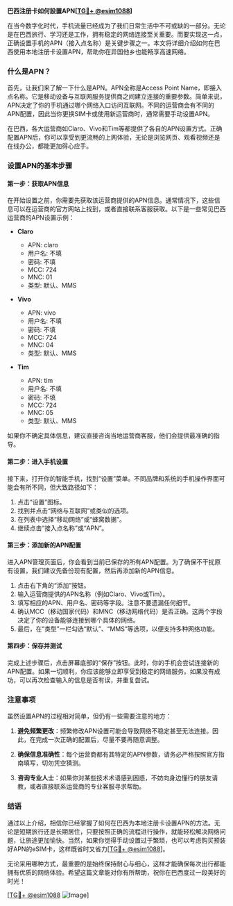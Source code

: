 **巴西注册卡如何設置APN[[TG💪+ @esim1088](https://t.me/s/esim1088)]**

在当今数字化时代，手机流量已经成为了我们日常生活中不可或缺的一部分。无论是在巴西旅行、学习还是工作，拥有稳定的网络连接至关重要。而要实现这一点，正确设置手机的APN（接入点名称）是关键步骤之一。本文将详细介绍如何在巴西使用本地注册卡设置APN，帮助你在异国他乡也能畅享高速网络。

### 什么是APN？

首先，让我们来了解一下什么是APN。APN全称是Access Point Name，即接入点名称。它是移动设备与互联网服务提供商之间建立连接的重要参数。简单来说，APN决定了你的手机通过哪个网络入口访问互联网。不同的运营商会有不同的APN配置，因此当你更换SIM卡或使用新运营商时，通常需要手动设置APN。

在巴西，各大运营商如Claro、Vivo和Tim等都提供了各自的APN设置方式。正确配置APN后，你可以享受到更流畅的上网体验，无论是浏览网页、观看视频还是在线办公，都能更加得心应手。

### 设置APN的基本步骤

#### 第一步：获取APN信息

在开始设置之前，你需要先获取该运营商提供的APN信息。通常情况下，这些信息可以在运营商的官方网站上找到，或者直接联系客服获取。以下是一些常见巴西运营商的APN设置示例：

- **Claro**
  - APN: claro
  - 用户名: 不填
  - 密码: 不填
  - MCC: 724
  - MNC: 01
  - 类型: 默认、MMS

- **Vivo**
  - APN: vivo
  - 用户名: 不填
  - 密码: 不填
  - MCC: 724
  - MNC: 04
  - 类型: 默认、MMS

- **Tim**
  - APN: tim
  - 用户名: 不填
  - 密码: 不填
  - MCC: 724
  - MNC: 05
  - 类型: 默认、MMS

如果你不确定具体信息，建议直接咨询当地运营商客服，他们会提供最准确的指导。

#### 第二步：进入手机设置

接下来，打开你的智能手机，找到“设置”菜单。不同品牌和系统的手机操作界面可能会有所不同，但大致路径如下：

1. 点击“设置”图标。
2. 找到并点击“网络与互联网”或类似的选项。
3. 在列表中选择“移动网络”或“蜂窝数据”。
4. 继续点击“接入点名称”或“APN”。

#### 第三步：添加新的APN配置

进入APN管理页面后，你会看到当前已保存的所有APN配置。为了确保不干扰原有设置，我们建议先备份现有配置，然后再添加新的APN信息。

1. 点击右下角的“添加”按钮。
2. 输入运营商提供的APN名称（例如Claro、Vivo或Tim）。
3. 填写相应的APN、用户名、密码等字段。注意不要遗漏任何细节。
4. 确认MCC（移动国家代码）和MNC（移动网络代码）是否正确。这两个字段决定了你的设备能够连接到哪个具体的网络。
5. 最后，在“类型”一栏勾选“默认”、“MMS”等选项，以便支持多种网络功能。

#### 第四步：保存并测试

完成上述步骤后，点击屏幕底部的“保存”按钮。此时，你的手机会尝试连接新的APN配置。如果一切顺利，你应该能够立即享受到稳定的网络服务。如果没有成功，可以再次检查输入的信息是否有误，并重复尝试。

### 注意事项

虽然设置APN的过程相对简单，但仍有一些需要注意的地方：

1. **避免频繁更改**：频繁修改APN设置可能会导致网络不稳定甚至无法连接。因此，在完成一次正确的配置后，尽量不要再随意调整。
   
2. **确保信息准确性**：每个运营商都有其特定的APN参数，请务必严格按照官方指南填写，切勿凭空猜测。

3. **咨询专业人士**：如果你对某些技术术语感到困惑，不妨向身边懂行的朋友请教，或者直接联系运营商的专业客服寻求帮助。

### 结语

通过以上介绍，相信你已经掌握了如何在巴西为本地注册卡设置APN的方法。无论是短期旅行还是长期居住，只要按照正确的流程进行操作，就能轻松解决网络问题，让旅途更加愉快。当然，如果你觉得手动设置过于繁琐，也可以考虑购买预装好APN的eSIM卡，这样既省时又省力[[TG💪+ @esim1088](https://t.me/s/esim1088)]。

无论采用哪种方式，最重要的是始终保持耐心与细心，这样才能确保每次出行都能拥有优质的网络体验。希望这篇文章能对你有所帮助，祝你在巴西度过一段美好的时光！

[[TG💪+ @esim1088](https://t.me/s/esim1088) ![Image](https://i.postimg.cc/4NQfJmqS/Snipaste-2025-05-13-00-14-12.png)]